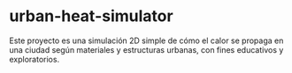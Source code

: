 # urban-heat-simulator
Este proyecto es una simulación 2D simple de cómo el calor se propaga en una ciudad según materiales y estructuras urbanas, con fines educativos y exploratorios.
